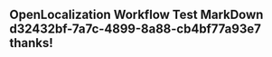 <properties
ms.topic="hero-topic"
ms.test1="hero-topic"
ms.test2="test"/>

## OpenLocalization Workflow Test MarkDown d32432bf-7a7c-4899-8a88-cb4bf77a93e7 thanks!
